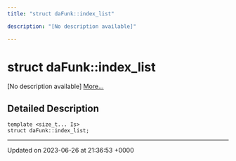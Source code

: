 ```yaml
---
title: "struct daFunk::index_list"

description: "[No description available]"

---
```


# struct daFunk::index_list



[No description available] [More...](#detailed-description)

## Detailed Description

```
template <size_t... Is>
struct daFunk::index_list;
```

-------------------------------

Updated on 2023-06-26 at 21:36:53 +0000